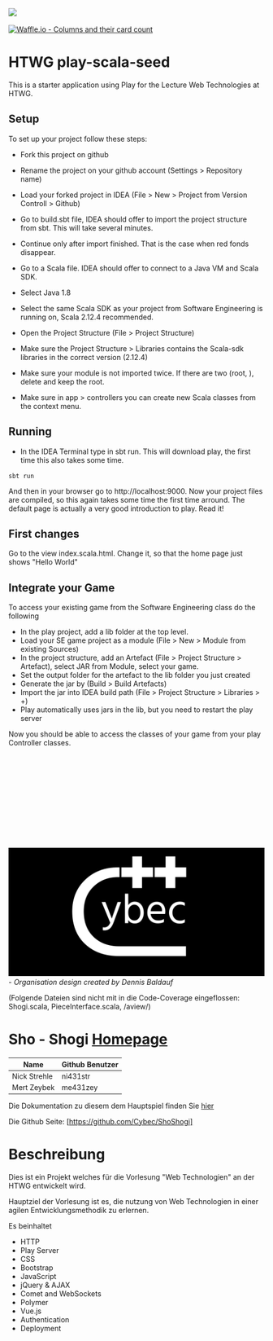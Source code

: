 [<img src="https://img.shields.io/travis/playframework/play-scala-starter-example.svg"/>](https://travis-ci.org/playframework/play-scala-starter-example)

[![Waffle.io - Columns and their card count](https://badge.waffle.io/Cybec/de.htwg.wt.ShogiPlay.svg?columns=all)](https://waffle.io/Cybec/de.htwg.wt.ShogiPlay)


# HTWG play-scala-seed

This is a starter application using Play for the Lecture Web Technologies at HTWG.

## Setup

To set up your project follow these steps:
* Fork this project on github
* Rename the project on your github account (Settings > Repository name)
* Load your forked project in IDEA (File > New > Project from  Version Controll > Github)
* Go to build.sbt file, IDEA should offer to import the project structure from sbt. This will take several minutes. 
* Continue only after import finished. That is the case when red fonds disappear. 
* Go to a Scala file. IDEA should offer to connect to a Java VM and Scala SDK. 
* Select Java 1.8
* Select the same Scala SDK as your project from Software Engineering is running on, Scala 2.12.4 recommended.


* Open the Project Structure (File > Project Structure)
* Make sure the Project Structure > Libraries contains the Scala-sdk libraries in the correct version (2.12.4)
* Make sure your module is not imported twice. If there are two (root, <your project>), delete <your project> and keep the root. 
* Make sure in app > controllers you can create new Scala classes from the context menu.

## Running

* In the IDEA Terminal type in sbt run. This will download play, the first time this also takes some time. 

```
sbt run
```

And then in your browser go to http://localhost:9000. 
Now your project files are compiled, so this again takes some time the first time arround. 
The default page is actually a very good introduction to play. Read it!

## First changes

Go to the view index.scala.html. Change it, so that the home page just shows "Hello World"

## Integrate your Game

To access your existing game from the Software Engineering class do the following

* In the play project, add a lib folder at the top level.
* Load your SE game project as a module (File > New > Module from existing Sources)
* In the project structure, add an Artefact (File > Project Structure > Artefact), select JAR from Module, select your game.
* Set the output folder for the artefact to the lib folder you just created
* Generate the jar by (Build > Build Artefacts)
* Import the jar into IDEA build path (File > Project Structure > Libraries > +)
* Play automatically uses jars in the lib, but you need to restart the play server

Now you should be able to access the classes of your game from your play Controller classes. 

 

 

 <br><br><br><br><br><br><br><br><br><br>

 

 


![GitHub Logo](./cybec.png) - *Organisation design created by Dennis Baldauf* 

(Folgende Dateien sind nicht mit in die Code-Coverage eingeflossen: Shogi.scala, PieceInterface.scala, /aview/)

# Sho - Shogi [Homepage](https://cybec.github.io/de.htwg.wt.ShogiPlay/)


Name         | Github Benutzer
--- | ---
Nick Strehle | ni431str
Mert Zeybek | me431zey

Die Dokumentation zu diesem dem Hauptspiel finden Sie [hier](./Dokumentation.md)

Die Github Seite: [https://github.com/Cybec/ShoShogi]




Beschreibung
=========================
Dies ist ein Projekt welches für die Vorlesung "Web Technologien" an der HTWG entwickelt wird.


Hauptziel der Vorlesung ist es, die nutzung von Web Technologien in einer agilen Entwicklungsmethodik zu erlernen.

Es beinhaltet

- HTTP
- Play Server
- CSS
- Bootstrap
- JavaScript
- jQuery & AJAX
- Comet and WebSockets
- Polymer
- Vue.js
- Authentication
- Deployment
